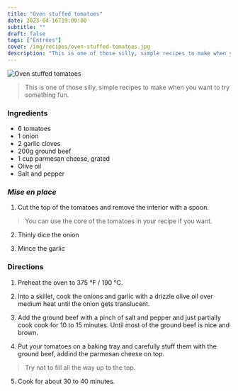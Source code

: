 ```yaml
---
title: "Oven stuffed tomatoes"
date: 2023-04-16T19:00:00
subtitle: ""
draft: false
tags: ["Entrées"]
cover: /img/recipes/oven-stuffed-tomatoes.jpg
description: "This is one of those silly, simple recipes to make when you want to try something fun."
---
```


<div class="my-flexbox row-collapse center basic-gap" >
  <div>
    <img src="/img/recipes/oven-stuffed-tomatoes.jpg" alt="Oven stuffed tomatoes" class="cover-img">
  </div>
  <div>
    <blockquote>
      This is one of those silly, simple recipes to make when you want to try something fun.
    </blockquote>
  </div>
</div>

### Ingredients

- 6 tomatoes
- 1 onion
- 2 garlic cloves
- 200g ground beef
- 1 cup parmesan cheese, grated
- Olive oil
- Salt and pepper

### _Mise en place_

1. Cut the top of the tomatoes and remove the interior with a spoon.

> You can use the core of the tomatoes in your recipe if you want.

2. Thinly dice the onion

3. Mince the garlic

### Directions

1. Preheat the oven to 375 °F / 190 °C.

2. Into a skillet, cook the onions and garlic with a drizzle olive oil over medium heat until the onion gets translucent.

3. Add the ground beef with a pinch of salt and pepper and just partially cook cook for 10 to 15 minutes. Until most of the ground beef is nice and brown.

4. Put your tomatoes on a baking tray and carefully stuff them with the ground beef, addind the parmesan cheese on top.

> Try not to fill all the way up to the top.

5. Cook for about 30 to 40 minutes.
